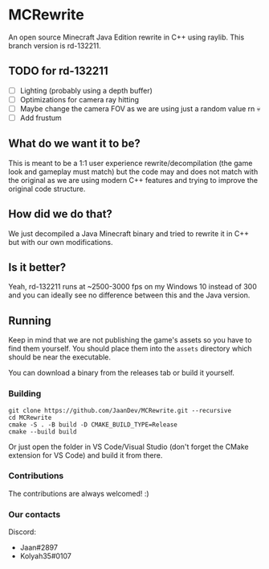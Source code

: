 # MCRewrite
An open source Minecraft Java Edition rewrite in C++ using raylib.
This branch version is rd-132211.

## TODO for rd-132211
- [ ] Lighting (probably using a depth buffer)
- [ ] Optimizations for camera ray hitting
- [ ] Maybe change the camera FOV as we are using just a random value rn :skull:
- [ ] Add frustum

## What do we want it to be?
This is meant to be a 1:1 user experience rewrite/decompilation (the game look and gameplay must match) but the code may and does not match with the original as we are using modern C++ features and trying to improve the original code structure.

## How did we do that?
We just decompiled a Java Minecraft binary and tried to rewrite it in C++ but with our own modifications.

## Is it better?
Yeah, rd-132211 runs at ~2500-3000 fps on my Windows 10 instead of 300 and you can ideally see no difference between this and the Java version.

## Running
Keep in mind that we are not publishing the game's assets so you have to find them yourself. You should place them into the `assets` directory which should be near the executable.

You can download a binary from the releases tab or build it yourself.

### Building
```
git clone https://github.com/JaanDev/MCRewrite.git --recursive
cd MCRewrite
cmake -S . -B build -D CMAKE_BUILD_TYPE=Release
cmake --build build
```
Or just open the folder in VS Code/Visual Studio (don't forget the CMake extension for VS Code) and build it from there.

### Contributions
The contributions are always welcomed! :<zero-width space>)

### Our contacts
Discord:
* Jaan#2897
* Kolyah35#0107
